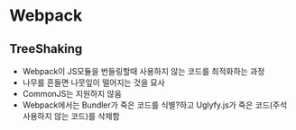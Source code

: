 # Webpack

## TreeShaking
- Webpack이 JS모듈을 번들링할때 사용하지 않는 코드를 최적화하는 과정
- 나무를 흔들면 나뭇잎이 떨어지는 것을 묘사
- CommonJS는 지원하지 않음
- Webpack에서는 Bundler가 죽은 코드를 식별?하고 Uglyfy.js가 죽은 코드(주석 사용하지 않는 코드)를 삭제함